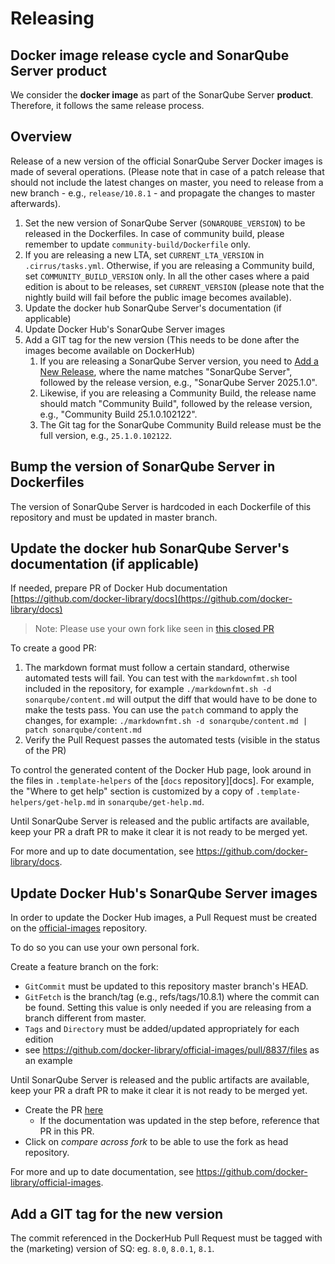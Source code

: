 # Releasing

## Docker image release cycle and SonarQube Server product

We consider the **docker image** as part of the SonarQube Server **product**. Therefore, it follows the same release process.

## Overview

Release of a new version of the official SonarQube Server Docker images is made of several operations. (Please note that in case of a patch release that should not include the latest changes on master, you need to release from a new branch - e.g., `release/10.8.1` - and propagate the changes to master afterwards).

1. Set the new version of SonarQube Server (`SONARQUBE_VERSION`) to be released in the Dockerfiles. In case of community build, please remember to update `community-build/Dockerfile` only.
2. If you are releasing a new LTA, set `CURRENT_LTA_VERSION` in `.cirrus/tasks.yml`. Otherwise, if you are releasing a Community build, set `COMMUNITY_BUILD_VERSION` only. In all the other cases where a paid edition is about to be releases, set `CURRENT_VERSION` (please note that the nightly build will fail before the public image becomes available).
3. Update the docker hub SonarQube Server's documentation (if applicable)
4. Update Docker Hub's SonarQube Server images
5. Add a GIT tag for the new version (This needs to be done after the images become available on DockerHub)
   1. If you are releasing a SonarQube Server version, you need to [Add a New Release](https://github.com/SonarSource/docker-sonarqube/releases/new), where the name matches "SonarQube Server", followed by the release version, e.g., "SonarQube Server 2025.1.0".
   2. Likewise, if you are releasing a Community Build, the release name should match "Community Build", followed by the release version, e.g., "Community Build 25.1.0.102122".
   3. The Git tag for the SonarQube Community Build release must be the full version, e.g., `25.1.0.102122`.

## Bump the version of SonarQube Server in Dockerfiles

The version of SonarQube Server is hardcoded in each Dockerfile of this repository and must be updated in master branch.

## Update the docker hub SonarQube Server's documentation (if applicable)

If needed, prepare PR of Docker Hub documentation [https://github.com/docker-library/docs](https://github.com/docker-library/docs)

> Note: Please use your own fork like seen in [this closed PR](https://github.com/docker-library/docs/pull/1660)

To create a good PR:

1. The markdown format must follow a certain standard, otherwise automated tests will fail. You can test with the `markdownfmt.sh` tool included in the repository, for example `./markdownfmt.sh -d sonarqube/content.md` will output the diff that would have to be done to make the tests pass. You can use the `patch` command to apply the changes, for example: `./markdownfmt.sh -d sonarqube/content.md | patch sonarqube/content.md`
2. Verify the Pull Request passes the automated tests (visible in the status of the PR)

To control the generated content of the Docker Hub page, look around in the files in `.template-helpers` of the [`docs` repository][docs]. For example, the "Where to get help" section is customized by a copy of `.template-helpers/get-help.md` in `sonarqube/get-help.md`.

Until SonarQube Server is released and the public artifacts are available, keep your PR a draft PR to make it clear it is not ready to be merged yet.

For more and up to date documentation, see https://github.com/docker-library/docs.

## Update Docker Hub's SonarQube Server images

In order to update the Docker Hub images, a Pull Request must be created on the [official-images](https://github.com/docker-library/official-images) repository.

To do so you can use your own personal fork.

Create a feature branch on the fork:

* `GitCommit` must be updated to this repository master branch's HEAD.
* `GitFetch` is the branch/tag (e.g., refs/tags/10.8.1) where the commit can be found. Setting this value is only needed if you are releasing from a branch different from master.
* `Tags` and `Directory` must be added/updated appropriately for each edition
* see https://github.com/docker-library/official-images/pull/8837/files as an example

Until SonarQube Server is released and the public artifacts are available, keep your PR a draft PR to make it clear it is not ready to be merged yet.

* Create the PR [here](https://github.com/docker-library/official-images/compare)
  * If the documentation was updated in the step before, reference that PR in this PR.
* Click on *compare across fork* to be able to use the fork as head repository.

For more and up to date documentation, see https://github.com/docker-library/official-images.

## Add a GIT tag for the new version

The commit referenced in the DockerHub Pull Request must be tagged with the (marketing) version of SQ: eg. `8.0`, `8.0.1`, `8.1`.

